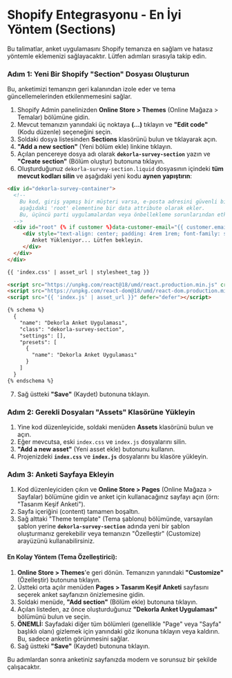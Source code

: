 # Shopify Entegrasyonu - En İyi Yöntem (Sections)

Bu talimatlar, anket uygulamasını Shopify temanıza en sağlam ve hatasız yöntemle eklemenizi sağlayacaktır. Lütfen adımları sırasıyla takip edin.

### Adım 1: Yeni Bir Shopify "Section" Dosyası Oluşturun

Bu, anketimizi temanızın geri kalanından izole eder ve tema güncellemelerinden etkilenmemesini sağlar.

1.  Shopify Admin panelinizden **Online Store > Themes** (Online Mağaza > Temalar) bölümüne gidin.
2.  Mevcut temanızın yanındaki üç noktaya **(...)** tıklayın ve **"Edit code"** (Kodu düzenle) seçeneğini seçin.
3.  Soldaki dosya listesinden **Sections** klasörünü bulun ve tıklayarak açın.
4.  **"Add a new section"** (Yeni bölüm ekle) linkine tıklayın.
5.  Açılan pencereye dosya adı olarak **`dekorla-survey-section`** yazın ve **"Create section"** (Bölüm oluştur) butonuna tıklayın.
6.  Oluşturduğunuz `dekorla-survey-section.liquid` dosyasının içindeki **tüm mevcut kodları silin** ve aşağıdaki yeni kodu **aynen yapıştırın**:

```html
<div id="dekorla-survey-container">
  <!-- 
    Bu kod, giriş yapmış bir müşteri varsa, e-posta adresini güvenli bir şekilde 
    aşağıdaki 'root' elementine bir data attribute olarak ekler.
    Bu, üçüncü parti uygulamalardan veya önbellekleme sorunlarından etkilenmeyen en güvenilir yöntemdir.
  -->
  <div id="root" {% if customer %}data-customer-email="{{ customer.email | escape }}"{% endif %}>
     <div style="text-align: center; padding: 4rem 1rem; font-family: sans-serif; color: #333;">
        Anket Yükleniyor... Lütfen bekleyin.
     </div>
  </div>
</div>

{{ 'index.css' | asset_url | stylesheet_tag }}

<script src="https://unpkg.com/react@18/umd/react.production.min.js" crossorigin></script>
<script src="https://unpkg.com/react-dom@18/umd/react-dom.production.min.js" crossorigin></script>
<script src="{{ 'index.js' | asset_url }}" defer="defer"></script>

{% schema %}
  {
    "name": "Dekorla Anket Uygulaması",
    "class": "dekorla-survey-section",
    "settings": [],
    "presets": [
      {
        "name": "Dekorla Anket Uygulaması"
      }
    ]
  }
{% endschema %}
```
7.  Sağ üstteki **"Save"** (Kaydet) butonuna tıklayın.

### Adım 2: Gerekli Dosyaları "Assets" Klasörüne Yükleyin

1.  Yine kod düzenleyicide, soldaki menüden **Assets** klasörünü bulun ve açın.
2.  Eğer mevcutsa, eski `index.css` ve `index.js` dosyalarını silin.
3.  **"Add a new asset"** (Yeni asset ekle) butonunu kullanın.
4.  Projenizdeki **`index.css`** ve **`index.js`** dosyalarını bu klasöre yükleyin.

### Adım 3: Anketi Sayfaya Ekleyin

1.  Kod düzenleyiciden çıkın ve **Online Store > Pages** (Online Mağaza > Sayfalar) bölümüne gidin ve anket için kullanacağınız sayfayı açın (örn: "Tasarım Keşif Anketi").
2.  Sayfa içeriğini (content) tamamen boşaltın.
3.  Sağ alttaki "Theme template" (Tema şablonu) bölümünde, varsayılan şablon yerine **`dekorla-survey-section`** adında yeni bir şablon oluşturmanız gerekebilir veya temanızın "Özelleştir" (Customize) arayüzünü kullanabilirsiniz.

#### **En Kolay Yöntem (Tema Özelleştirici):**

1.  **Online Store > Themes**'e geri dönün. Temanızın yanındaki **"Customize"** (Özelleştir) butonuna tıklayın.
2.  Üstteki orta açılır menüden **Pages > Tasarım Keşif Anketi** sayfasını seçerek anket sayfanızın önizlemesine gidin.
3.  Soldaki menüde, **"Add section"** (Bölüm ekle) butonuna tıklayın.
4.  Açılan listeden, az önce oluşturduğunuz **"Dekorla Anket Uygulaması"** bölümünü bulun ve seçin.
5.  **ÖNEMLİ:** Sayfadaki diğer tüm bölümleri (genellikle "Page" veya "Sayfa" başlıklı olanı) gizlemek için yanındaki göz ikonuna tıklayın veya kaldırın. Bu, sadece anketin görünmesini sağlar.
6.  Sağ üstteki **"Save"** (Kaydet) butonuna tıklayın.

Bu adımlardan sonra anketiniz sayfanızda modern ve sorunsuz bir şekilde çalışacaktır.
